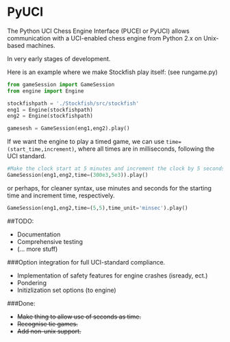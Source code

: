 PyUCI
=====

The Python UCI Chess Engine Interface (PUCEI or PyUCI) allows communication with a UCI-enabled chess engine from Python 2.x on Unix-based machines.

In very early stages of development.

Here is an example where we make Stockfish play itself: (see rungame.py)

```Python
from gameSession import GameSession
from engine import Engine

stockfishpath = './Stockfish/src/stockfish'
eng1 = Engine(stockfishpath)
eng2 = Engine(stockfishpath)

gamesesh = GameSession(eng1,eng2).play()
```

If we want the engine to play a timed game, we can use ```time=(start_time,increment)```,
where all times are in milliseconds, following the UCI standard.

```Python
#Make the clock start at 5 minutes and increment the clock by 5 seconds after each turn.
GameSession(eng1,eng2,time=(300e3,5e3)).play()
```    

or perhaps, for cleaner syntax, use minutes and seconds for the starting time
and increment time, respectively.
```Python
GameSession(eng1,eng2,time=(5,5),time_unit='minsec').play()
```

##TODO:

* Documentation
* Comprehensive testing
* (... more stuff)

###Option integration for full UCI-standard compliance.
* Implementation of safety features for engine crashes (isready, ect.)
* Pondering
* Initizlization set options (to engine)

###Done:
* ~~Make thing to allow use of seconds as time.~~
* ~~Recognise tie games.~~
* ~~Add non-unix support.~~
